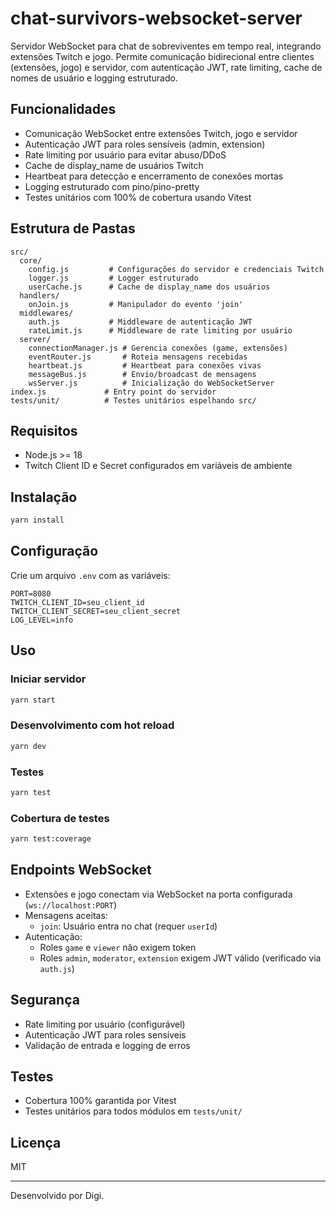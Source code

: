 # chat-survivors-websocket-server

Servidor WebSocket para chat de sobreviventes em tempo real, integrando extensões Twitch e jogo. Permite comunicação bidirecional entre clientes (extensões, jogo) e servidor, com autenticação JWT, rate limiting, cache de nomes de usuário e logging estruturado.

## Funcionalidades

- Comunicação WebSocket entre extensões Twitch, jogo e servidor
- Autenticação JWT para roles sensíveis (admin, extension)
- Rate limiting por usuário para evitar abuso/DDoS
- Cache de display_name de usuários Twitch
- Heartbeat para detecção e encerramento de conexões mortas
- Logging estruturado com pino/pino-pretty
- Testes unitários com 100% de cobertura usando Vitest

## Estrutura de Pastas

```
src/
  core/
    config.js         # Configurações do servidor e credenciais Twitch
    logger.js         # Logger estruturado
    userCache.js      # Cache de display_name dos usuários
  handlers/
    onJoin.js         # Manipulador do evento 'join'
  middlewares/
    auth.js           # Middleware de autenticação JWT
    rateLimit.js      # Middleware de rate limiting por usuário
  server/
    connectionManager.js # Gerencia conexões (game, extensões)
    eventRouter.js       # Roteia mensagens recebidas
    heartbeat.js         # Heartbeat para conexões vivas
    messageBus.js        # Envio/broadcast de mensagens
    wsServer.js          # Inicialização do WebSocketServer
index.js             # Entry point do servidor
tests/unit/          # Testes unitários espelhando src/
```

## Requisitos

- Node.js >= 18
- Twitch Client ID e Secret configurados em variáveis de ambiente

## Instalação

```sh
yarn install
```

## Configuração

Crie um arquivo `.env` com as variáveis:

```
PORT=8080
TWITCH_CLIENT_ID=seu_client_id
TWITCH_CLIENT_SECRET=seu_client_secret
LOG_LEVEL=info
```

## Uso

### Iniciar servidor

```sh
yarn start
```

### Desenvolvimento com hot reload

```sh
yarn dev
```

### Testes

```sh
yarn test
```

### Cobertura de testes

```sh
yarn test:coverage
```

## Endpoints WebSocket

- Extensões e jogo conectam via WebSocket na porta configurada (`ws://localhost:PORT`)
- Mensagens aceitas:
  - `join`: Usuário entra no chat (requer `userId`)
- Autenticação:
  - Roles `game` e `viewer` não exigem token
  - Roles `admin`, `moderator`, `extension` exigem JWT válido (verificado via `auth.js`)

## Segurança

- Rate limiting por usuário (configurável)
- Autenticação JWT para roles sensíveis
- Validação de entrada e logging de erros

## Testes

- Cobertura 100% garantida por Vitest
- Testes unitários para todos módulos em `tests/unit/`

## Licença

MIT

---

Desenvolvido por Digi.